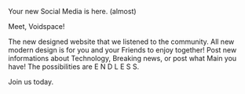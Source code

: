 Your new Social Media is here. (almost)

Meet, Voidspace!

The new designed website that we listened to the community.
All new modern design is for you and your Friends to enjoy together!
Post new informations about Technology, Breaking news, or post what
Main you have! The possibilities are E N D L E S S.

Join us today.
